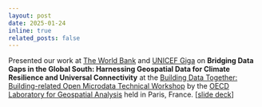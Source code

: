 ```yaml
---
layout: post
date: 2025-01-24
inline: true
related_posts: false
---
```


Presented our work at <a href="https://www.worldbank.org/ext/en/home">The World Bank</a> and <a href="https://giga.global/">UNICEF Giga</a> on <b>Bridging Data Gaps in the Global South: Harnessing Geospatial Data for Climate Resilience and Universal Connectivity</b> at the <a href="https://www.oecd.org/content/dam/oecd/en/about/programmes/cfe/the-oecd-laboratory-for-geospatial-analysis/geospatial-lab-page/Geospatial-Lab-workshop-buildings-2025-jan-agenda.pdf/_jcr_content/renditions/original./Geospatial-Lab-workshop-buildings-2025-jan-agenda.pdf">Building Data Together: Building-related Open Microdata Technical Workshop</a> by the <a href="https://www.oecd.org/en/about/programmes/the-oecd-laboratory-for-geospatial-analysis.html">OECD Laboratory for Geospatial Analysis</a> held in Paris, France. [<a href="https://docs.google.com/presentation/d/1TjIFE3-m1KvDnFZm8g7wZX7dDTCTq4hESuke5TsZIVQ/edit?usp=sharing">slide deck</a>]

